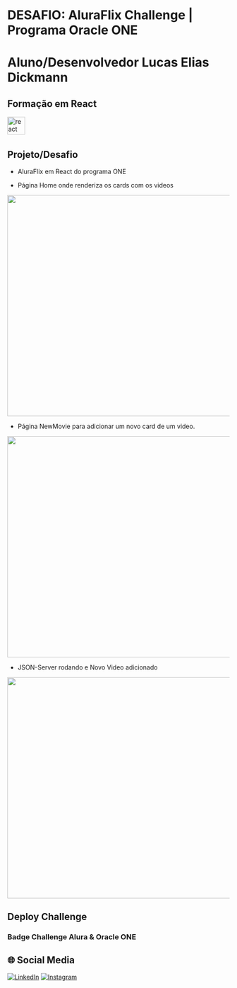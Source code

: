# DESAFIO: AluraFlix Challenge | Programa Oracle ONE

# Aluno/Desenvolvedor Lucas Elias Dickmann

## Formação em React
<div>
  <img src="https://skillicons.dev/icons?i=react" height="40" alt="react logo"  />
  <img width="12" />
</div>

## Projeto/Desafio
- AluraFlix em React do programa ONE

- Página Home onde renderiza os cards com os videos
<div align="center">
<img width="700" height="500" src=https://github.com/user-attachments/assets/8291edde-b68e-4ac2-8481-49cb208ddbcb />
</div>

- Página NewMovie para adicionar um novo card de um video.
<div align="center">
<img width="700" height="500" src=https://github.com/user-attachments/assets/fba01bb0-9ecb-4208-8b2f-2b2d12743bc4 />
</div>

- JSON-Server rodando e Novo Video adicionado
<div align="center">
<img width="800" height="500" src=https://github.com/user-attachments/assets/2244c644-4106-49de-aaa3-17050b784ff9 />
</div>

## Deploy Challenge

### Badge Challenge Alura & Oracle ONE

## 🌐 Social Media
[![LinkedIn](https://img.shields.io/badge/linkedin-%230077B5.svg?style=for-the-badge&logo=linkedin&logoColor=white)](https://linkedin.com/in/lucas-dickmann) [![Instagram](https://img.shields.io/badge/Instagram-%23E4405F.svg?style=for-the-badge&logo=Instagram&logoColor=white)](https://instagram.com/luksdickmann)

